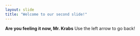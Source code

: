 ```yaml
---
layout: slide
title: "Welcome to our second slide!"
---
```

**Are you feeling it now, Mr. Krabs**
Use the left arrow to go back!
